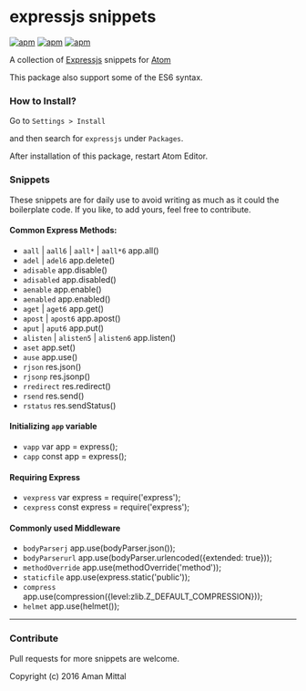 # expressjs snippets

[![apm](https://img.shields.io/apm/v/expressjs.svg?style=flat-square)](https://atom.io/packages/expressjs)
[![apm](https://img.shields.io/apm/dm/expressjs.svg?style=flat-square)](https://atom.io/packages/expressjs)
[![apm](https://img.shields.io/apm/l/expressjs.svg?style=flat-square)](https://atom.io/packages/expressjs)

A collection of [Expressjs](http://expressjs.com) snippets for [Atom](http://atom.io)


This package also support some of the ES6 syntax.

### How to Install?
Go to `Settings > Install`

and then search for `expressjs` under `Packages`.

After installation of this package, restart Atom Editor.

### Snippets
These snippets are for daily use to avoid writing as much as it could the boilerplate code. If you like, to add yours, feel free to contribute.

#### Common Express Methods:
- `aall` | `aall6` | `aall*` | `aall*6` app.all()
- `adel` | `adel6`  app.delete()
- `adisable` app.disable()
- `adisabled` app.disabled()
- `aenable` app.enable()
- `aenabled` app.enabled()
- `aget` | `aget6` app.get()
- `apost` | `apost6` app.apost()
- `aput` | `aput6` app.put()
- `alisten` | `alisten5` | `alisten6` app.listen()
- `aset` app.set()
- `ause` app.use()
- `rjson` res.json()
- `rjsonp` res.jsonp()
- `rredirect` res.redirect()
- `rsend` res.send()
- `rstatus` res.sendStatus()

#### Initializing `app` variable
- `vapp` var app = express();
- `capp` const app = express();

#### Requiring Express
- `vexpress` var express = require('express');
- `cexpress` const express = require('express');

#### Commonly used Middleware
- `bodyParserj`  app.use(bodyParser.json());
- `bodyParserurl` app.use(bodyParser.urlencoded({extended: true}));
- `methodOverride` app.use(methodOverride('method'));
- `staticfile` app.use(express.static('public'));
- `compress` app.use(compression({level:zlib.Z_DEFAULT_COMPRESSION}));
- `helmet` app.use(helmet());


---

### Contribute
Pull requests for more snippets are welcome.

Copyright (c) 2016 Aman Mittal

